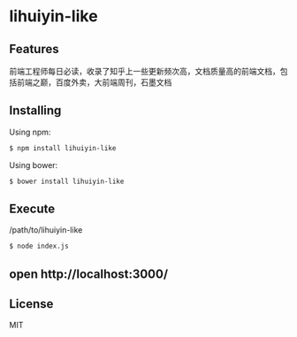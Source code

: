 # lihuiyin-like

## Features
前端工程师每日必读，收录了知乎上一些更新频次高，文档质量高的前端文档，包括前端之巅，百度外卖，大前端周刊，石墨文档

## Installing

Using npm:

```bash
$ npm install lihuiyin-like
```

Using bower:

```bash
$ bower install lihuiyin-like
```

## Execute
/path/to/lihuiyin-like
```bash
$ node index.js
```

## open http://localhost:3000/

## License

MIT
